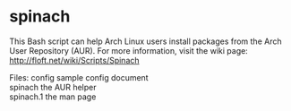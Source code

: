 spinach
=======
This Bash script can help Arch Linux users install packages from the
Arch User Repository (AUR). For more information, visit the wiki page:
  http://floft.net/wiki/Scripts/Spinach

Files:
  config	sample config document  
  spinach	the AUR helper  
  spinach.1	the man page  
